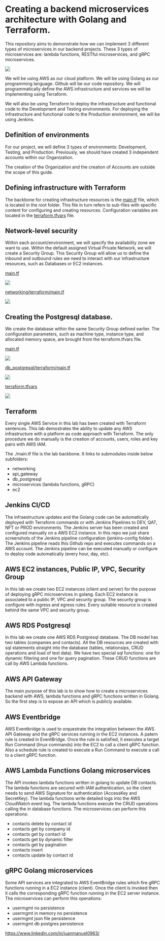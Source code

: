 <!-- BEGIN_TF_DOCS -->
# Creating a backend microservices architecture with Golang and Terraform.

This repository aims to demonstrate how we can implement 3 different types of microservices in our backend projects. These 3 types of microservices are: lambda functions, RESTful microservices, and gRPC microservices.

<img src="images/architecture_diagram.png"/>

We will be using AWS as our cloud platform. We will be using Golang as our programming language. Github will be our code repository. We will programmatically define the AWS infrastructure and services we will be implementing using Terraform.

We will also be using Terraform to deploy the infrastructure and functional code to the Development and Testing environments. For deploying the infrastructure and functional code to the Production environment, we will be using Jenkins.

## Definition of environments
For our project, we will define 3 types of environments: Development, Testing, and Production. Previously, we should have created 3 independent accounts within our Organization.

The creation of the Organization and the creation of Accounts are outside the scope of this guide.

## Defining infrastructure with Terraform
The backbone for creating infrastructure resources is the <a href="main.tf" target="_blank">main.tf</a> file, which is located in the root folder. This file in turn refers to sub-files with specific content for configuring and creating resources. Configuration variables are located in the <a href="terraform.tfvars" target="_blank">terraform.tfvars</a> file.

## Network-level security
Within each account/environment, we will specify the availability zone we want to use. Within the default assigned Virtual Private Network, we will create a Security Group. 
This Security Group will allow us to define the inbound and outbound rules we need to interact with our infrastructure resources, such as Databases or EC2 instances.

<a href="main.tf" target="_blank">main.tf</a>

<img src="images/networking.png"/>

<a href="https://github.com/juanmanuel0963/golang_aws_terraform_jenkins/blob/release-branch.v2/main.tf#:~:text=%23%20networking-,%23%23%23%23%23%23%23%23%23%23%23%23%23%23%23%23%23%23%23%23%23%23%23%23%23%23%23%23%23%23%23%23%23%23%23%23%23%23%23%23%23%23%23%23%23%23%23%23%23%23%23%23%23%23%23%23%23%23%23%23%23%23%23%23%23%23%23%23%23%23%23%23%23%23%23%23%23%23%23%23%23%23,-module%20%22module_networking" target="_blank">networking/terraform/main.tf</a>

<img src="images/networking_resources.png"/>

## Creating the Postgresql database. 
We create the database within the same Security Group defined earlier. The configuration parameters, such as machine type, instance type, and allocated memory space, are brought from the terraform.tfvars file.

<a href="main.tf" target="_blank">main.tf</a>

<img src="images/postgresql.png"/>

<a href="db_postgresql/terraform/main.tf" target="_blank">db_postgresql/terraform/main.tf</a>

<img src="images/postgresql_resources.png"/>

<a href="terraform.tfvars" target="_blank">terraform.tfvars</a>

<img src="images/postgresql_variables.png"/>









## Terraform
Every single AWS Service in this lab has been created with Terraform sentences.
This lab demostrates the ability to update any AWS infrastructure with a platform as code approach with Terraform.
The only procedure we do manually is the creation of accounts, users, roles and key pairs with AWS IAM.

The ./main.tf file is the lab backbone. It links to submodules inside below subfolders:
- networking
- api_gateway
- db_postgresql
- microservices (lambda functions, gRPC)
- ec2

## Jenkins CI/CD 
The infraestructure updates and the Golang code can be automatically deployed with Terraform commands or with Jenkins Pipelines to DEV, QAT, NFT or PROD environments.
The Jenkins server has been created and configured manually on a AWS EC2 instance.
In this repo we just share screenshots of the Jenkins pipeline configuration (jenkins-config folder).
The Jenkins pipeline reads this Github repo and executes commands on a AWS account.
The Jenkins pipeline can be executed manually or configure to deploy code automatically (every hour, day, etc).

## AWS EC2 instances, Public IP, VPC, Security Group
In this lab we create two EC2 instances (client and server) for the purpose of deploying gRPC microservices in golang.
Each EC2 instance is associated to a public IP, VPC and security group. 
The security group is configure with ingress and egress rules.
Every suitable resource is created behind the same VPC and security group.

## AWS RDS Postgresql
In this lab we create one AWS RDS Postgresql database.
The DB model has two tables (companies and contacts).
All the DB resources are created with sql statements straight into the database (tables, relationsips, CRUD operations and load of test data).
We have two special sql functions: one for dynamic filtering and one for query pagination.
These CRUD functions are call by AWS Lambda functions.

## AWS API Gateway
The main purpose of this lab is to show how to create a microservices backend with AWS, lambda functions and gRPC functions written in Golang.
So the first step is to expose an API which is publicly available.

## AWS Eventbridge
AWS Eventbridge is used to orquestrate the integration between the AWS API Gateway and the gRPC services running in the EC2 instances.
A patern rule is created in EventBridge. Once the rule is satisfied, it executes a target Run Command (linux commands) into the EC2 to call a client gRPC function.
Also a schedule rule is created to execute a Run Command to execute a call to a client gRPC function.

## AWS Lambda Functions Golang microservices
The API invokes lambda functions written in golang to update DB contacts.
The lambda functions are secured with IAM authentication, so the client needs to send AWS Signature for authentication (AccessKey and SecretKey).
The lambda functions write detailed logs into the AWS CloudWatch event log.
The lambda functions execute the CRUD operations calling the in database functions.
The microservices can perform this operations:

- contacts delete by contact id
- contacts get by compamy id
- contacts get by contact id
- contacts get by dynamic filter
- contacts get by pagination
- contacts insert
- contacts update by contact id

## gRPC Golang microservices
Some API services are integrated to AWS EventBridge rules which fire gRPC functions running in a EC2 instance (client).
Once the client is invoked then it calls the corresponding gRPC function running in the EC2 server instance.
The microservices can perform this operations:

- usermgmt no persistence
- usermgmt in memory no persistence
- usermgmt json file persistence
- usermgmt db postgres persistence

https://www.linkedin.com/in/juanmanuel0963/
